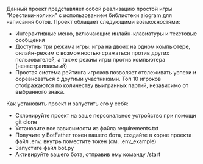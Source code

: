 Данный проект представляет собой реализацию простой игры "Крестики-нолики" с использованием библиотеки aiogram для написания ботов. Проект обладает следующими возможностями:

- Интерактивные меню, включающие инлайн-клавиатуры и текстовые сообщения
- Доступны три режима игры: игра на двоих на одном компьютере, онлайн-режим с возможностью сражаться против других пользователей, а также режим игры против компьютера (ненастраиваемый)
- Простая система рейтинга игроков позволяет отслеживать успехи и соревноваться с другими участниками. Топ 10 игроков отображаются по количеству выигранных партий, независимо от выбранного знака.

Как установить проект и запустить его у себя: 
- Склонируйте проект на ваше персональное устройство при помощи git clone
- Установите все зависимости из файла requirements.txt
- Получите у BotFather токен вашего бота, создайте в корне проекта файл .env, внутрь поместите токен (см. .env_example)
- Запустите файл bot.py
- Активируйте вашего бота, отправив ему команду /start
